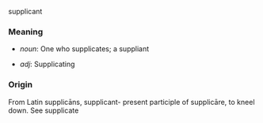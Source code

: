 supplicant
### Meaning
+ _noun_: One who supplicates; a suppliant

+ _adj_: Supplicating

### Origin

From Latin supplicāns, supplicant- present participle of supplicāre, to kneel down. See supplicate
